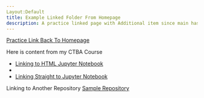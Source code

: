 ```yaml
---
Layout:Default
title: Example Linked Folder From Homepage
description: A practice linked page with Additional item since main has image
---
```


[Practice Link Back To Homepage](https://matthewg-github.github.io/)

Here is content from my CTBA Course
- [Linking to HTML Jupyter Notebook](HTMLTimeSeriesDecomposition.html)
- 
- [Linking Straight to Jupyter Notebook](IPYNBTimeSeriesDecomposition.ipynb)


Linking to Another Repository
[Sample Repository](https://github.com/drinfernoo/repository.example)
